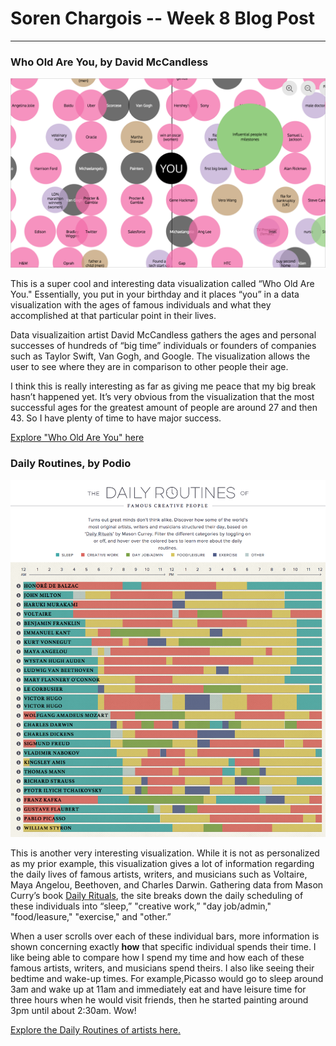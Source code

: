 # Soren Chargois -- Week 8 Blog Post
------

### Who Old Are You, by David McCandless
![David McCandless](images/woay.png?raw=true "David McCandless")

This is a super cool and interesting data visualization called “Who Old Are You." Essentially, you put in your birthday and it places “you” in a data visualization with the ages of famous individuals and what they accomplished at that particular point in their lives.

Data visualizaition artist David McCandless gathers the ages and personal successes of hundreds of “big time” individuals or founders of companies such as Taylor Swift, Van Gogh, and Google. The visualization allows the user to see where they are in comparison to other people their age.

I think this is really interesting as far as giving me peace that my big break hasn’t happened yet. It’s very obvious from the visualization that the most successful ages for the greatest amount of people are around 27 and then 43. So I have plenty of time to have major success.

[Explore "Who Old Are You" here](http://www.informationisbeautiful.net/visualizations/who-old-are-you/)


### Daily Routines, by Podio

![Podio](images/daily.png?raw=true "Podio")

This is another very interesting visualization. While it is not as personalized as my prior example, this visualization gives a lot of information regarding the daily lives of famous artists, writers, and musicians such as Voltaire, Maya Angelou, Beethoven, and Charles Darwin. Gathering data from Mason Curry’s book [Daily Rituals](http://masoncurrey.com/Daily-Rituals/), the site breaks down the daily scheduling of these individuals into “sleep,” "creative work,” "day job/admin," "food/leasure," "exercise," and "other.” 

When a user scrolls over each of these individual bars, more information is shown concerning exactly **how** that specific individual spends their time. I like being able to compare how I spend my time and how each of these famous artists, writers, and musicians spend theirs. I also like seeing their bedtime and wake-up times. For example,Picasso would go to sleep around 3am and wake up at 11am and immediately eat and have leisure time for three hours when he would visit friends, then he started painting around 3pm until about 2:30am. Wow!

[Explore the Daily Routines of artists here.](https://podio.com/site/creative-routines)
